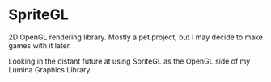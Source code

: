 # SpriteGL
2D OpenGL rendering library. Mostly a pet project, but I may decide to make games with it later.

Looking in the distant future at using SpriteGL as the OpenGL side of my Lumina Graphics Library.
